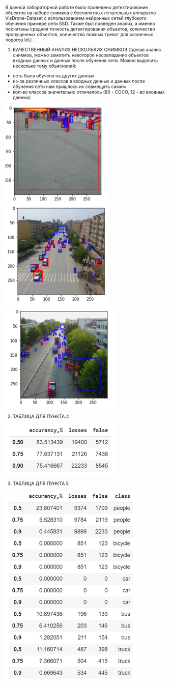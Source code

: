 В данной лабораторной работе было проведено детектирование объектов на наборе снимков с беспилотных летательных аппаратов VisDrone-Dataset с использованием нейронных сетей глубокого обучения примере сети SSD. Также был проведен анализ, а именно посчитаны средняя точность детектирования объектов, количество пропущенных объектов, количество ложных тревог для различных порогов IoU.

1) КАЧЕСТВЕННЫЙ АНАЛИЗ НЕСКОЛЬКИХ СНИМКОВ
Сделав анализ снимков, можно заметить некоторое несовпадение объектов входных данных и данных после обучения сети. Можно выделить несколько тому объяснений:
- сеть была обучена на других данных
- из-за различных классов в входных данных и данных после обучения сети нам пришлось их совмещать самим
- кол-во классов значительно отличалось (80 - COCO, 12 - во входных данных) 

![Image alt](https://github.com/ViktSham/Lab_2/blob/master/2.PNG?raw=true)
![Image alt](https://github.com/ViktSham/Lab_2/blob/master/4.PNG?raw=true)
![Image alt](https://github.com/ViktSham/Lab_2/blob/master/6.PNG?raw=true)

2) ТАБЛИЦА ДЛЯ ПУНКТА 4

![Image alt](https://github.com/ViktSham/Lab_2/blob/master/Task_4.PNG?raw=true)

3) ТАБЛИЦА ДЛЯ ПУНКТА 5

![Image alt](https://github.com/ViktSham/Lab_2/blob/master/Task_5.PNG?raw=true)
